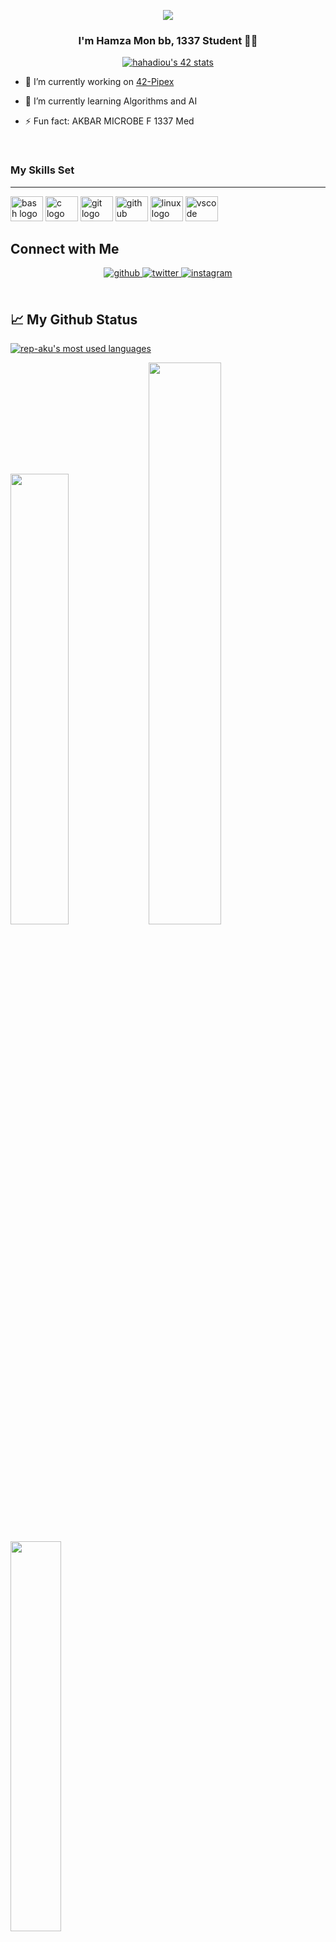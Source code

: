 
</p>
<p align="center">  
<img src ="https://media.tenor.com/qXsgPu0UMHEAAAAC/xd-programming.gif">
</p>

### <div align="center">I'm Hamza Mon bb, 1337 Student 👨‍💻 </div>  

<p align="center">
<a href="https://github.com/oakoudad/badge42"><img src="https://badge.mediaplus.ma/starryblue/hahadiou" alt="hahadiou's 42 stats" /></a>
</p>

- 🔭 I’m currently working on [42-Pipex](https://github.com/rep-aku/Pipex)  
  

- 🌱 I’m currently learning Algorithms and AI  
  

- ⚡ Fun fact: AKBAR MICROBE F 1337 Med  
  

<br/>  

### My Skills Set 
------------
<div align="left">
  <img src="https://cdn.jsdelivr.net/gh/devicons/devicon/icons/bash/bash-original.svg" height="40" width="52" alt="bash logo"  />
  <img src="https://cdn.jsdelivr.net/gh/devicons/devicon/icons/c/c-original.svg" height="40" width="52" alt="c logo"  />
  <img src="https://cdn.jsdelivr.net/gh/devicons/devicon/icons/git/git-original.svg" height="40" width="52" alt="git logo"  />
  <img src="https://cdn.jsdelivr.net/gh/devicons/devicon/icons/github/github-original.svg" height="40" width="52" alt="github logo"  />
  <img src="https://cdn.jsdelivr.net/gh/devicons/devicon/icons/linux/linux-original.svg" height="40" width="52" alt="linux logo"  />
  <img src="https://cdn.jsdelivr.net/gh/devicons/devicon/icons/vscode/vscode-original.svg" height="40" width="52" alt="vscode logo"  />
</div>


## Connect with Me  
<div align="center">
<a href="https://github.com/rep-aku" target="_blank">
<img src=https://img.shields.io/badge/github-%2324292e.svg?&style=for-the-badge&logo=github&logoColor=white alt=github style="margin-bottom: 5px;" />
</a>
<a href="https://twitter.com/rep_aku" target="_blank">
<img src=https://img.shields.io/badge/twitter-%2300acee.svg?&style=for-the-badge&logo=twitter&logoColor=white alt=twitter style="margin-bottom: 5px;" />
</a>
<a href="https://instagram.com/rep_aku" target="_blank">
<img src=https://img.shields.io/badge/instagram-%23000000.svg?&style=for-the-badge&logo=instagram&logoColor=white alt=instagram style="margin-bottom: 5px;" />
</a>  
</div>  
  

<br/>  


## 📈 My Github Status

[![rep-aku's most used languages](https://github-readme-stats.vercel.app/api/top-langs/?username=rep-aku&layout=compact&hide_border=true&theme=jolly)](https://github.com/rep-aku?tab=repositories)
<p align="left">
  <img width="43%" src="https://awesome-github-stats.azurewebsites.net/user-stats/rep-aku?cardType=github&theme=radical" />
  <img width="48%" src="https://github-readme-streak-stats.herokuapp.com/?user=rep-aku&theme=radical" />
</p>

<p align="left">
   <img width="40%" src="(https://github-readme-stats.vercel.app/api?username=rep-aku&show_icons=true&theme=radical" />
</p>


![rep-aku's GitHub activity graph](https://activity-graph.herokuapp.com/graph?username=rep-aku&theme=redical)

<br/>  

<div align="center"><img src="https://spotify-github-profile.vercel.app/api/view?uid=31cmvmmmas7b4wt47tclilfizseq&cover_image=true&theme=default&show_offline=false&background_color=121212" /></div>  

<br/>  

<div align="center">
<img src="https://komarev.com/ghpvc/?username=rep-aku&&style=flat-square" align="center" />
</div>  
  

<br/>  


<br />
